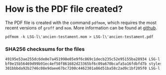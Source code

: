# How is the PDF file created?
The PDF file is created with the command `pdfmom`, which requires the most recent versions of `groff` and `mom`.
More information can be found at [github](https://github.com/0xR3V/Bibles).

```shell
pdfmom -k LSG-l\'ancien-testament.mom > LSG-l\'ancien-testament.pdf
```

### SHA256 checksums for the files
```txt
49195e53ae255dc6de0e7a451998e05e9f6c869c1decb235c52e95155ba28934 LSG-l'ancien-testament.mom
bf0e15b56469d99b91ec4ef50f861682d23365bf6c09a670bcafa5a16fdbfd7b stylesheet.mom
301bbbda92b2746c08e9daee67bc7200c4462301a86d51ba58c2ad9c1bf205f0 LSG-l'ancien-testament.pdf
```
